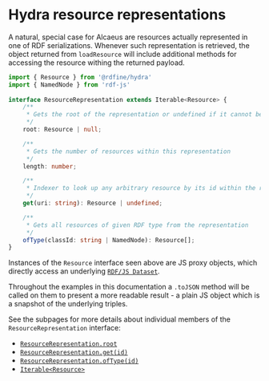 # Hydra resource representations

A natural, special case for Alcaeus are resources actually represented in one of RDF serializations.
Whenever such representation is retrieved, the object returned from `loadResource` will include additional
methods for accessing the resource withing the returned payload.

```typescript
import { Resource } from '@rdfine/hydra'
import { NamedNode } from 'rdf-js'
 
interface ResourceRepresentation extends Iterable<Resource> {
    /**
     * Gets the root of the representation or undefined if it cannot be determined
     */
    root: Resource | null;

    /**
     * Gets the number of resources within this representation
     */
    length: number;

    /**
     * Indexer to look up any arbitrary resource by its id within the representation
     */
    get(uri: string): Resource | undefined;

    /**
     * Gets all resources of given RDF type from the representation
     */
    ofType(classId: string | NamedNode): Resource[];
}
```

Instances of the `Resource` interface seen above are JS proxy objects, which directly access an underlying [`RDF/JS Dataset`](https://rdf.js.org/dataset-spec/).

Throughout the examples in this documentation a `.toJSON` method will be called on them to present a more readable result - a plain JS object which is a snapshot of the underlying triples.

See the subpages for more details about individual members of the `ResourceRepresentation` interface:

* [`ResourceRepresentation.root`](representations/root.md)
* [`ResourceRepresentation.get(id)`](representations/get.md)
* [`ResourceRepresentation.ofType(id)`](representations/by-type.md)
* [`Iterable<Resource>`](representations/iterating.md)
